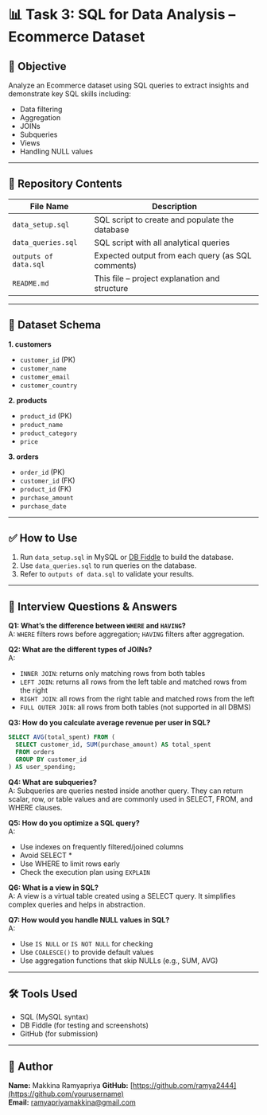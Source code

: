 
# 📊 Task 3: SQL for Data Analysis – Ecommerce Dataset

## 🎯 Objective
Analyze an Ecommerce dataset using SQL queries to extract insights and demonstrate key SQL skills including:
- Data filtering
- Aggregation
- JOINs
- Subqueries
- Views
- Handling NULL values

---

## 📂 Repository Contents

| File Name                | Description                                         |
|-------------------------|-----------------------------------------------------|
| `data_setup.sql`        | SQL script to create and populate the database      |
| `data_queries.sql`      | SQL script with all analytical queries              |
| `outputs of data.sql`   | Expected output from each query (as SQL comments)|
| `README.md`             | This file – project explanation and structure       |

---

## 🧾 Dataset Schema

**1. customers**
- `customer_id` (PK)
- `customer_name`
- `customer_email`
- `customer_country`

**2. products**
- `product_id` (PK)
- `product_name`
- `product_category`
- `price`

**3. orders**
- `order_id` (PK)
- `customer_id` (FK)
- `product_id` (FK)
- `purchase_amount`
- `purchase_date`

---

## ✅ How to Use

1. Run `data_setup.sql` in MySQL or [DB Fiddle](https://www.db-fiddle.com/) to build the database.
2. Use `data_queries.sql` to run queries on the database.
3. Refer to `outputs of data.sql` to validate your results.
---

## 🧠 Interview Questions & Answers

**Q1: What’s the difference between `WHERE` and `HAVING`?**  
A: `WHERE` filters rows before aggregation; `HAVING` filters after aggregation.

**Q2: What are the different types of JOINs?**  
A:
- `INNER JOIN`: returns only matching rows from both tables
- `LEFT JOIN`: returns all rows from the left table and matched rows from the right
- `RIGHT JOIN`: all rows from the right table and matched rows from the left
- `FULL OUTER JOIN`: all rows from both tables (not supported in all DBMS)

**Q3: How do you calculate average revenue per user in SQL?**  
```sql
SELECT AVG(total_spent) FROM (
  SELECT customer_id, SUM(purchase_amount) AS total_spent
  FROM orders
  GROUP BY customer_id
) AS user_spending;
```

**Q4: What are subqueries?**  
A: Subqueries are queries nested inside another query. They can return scalar, row, or table values and are commonly used in SELECT, FROM, and WHERE clauses.

**Q5: How do you optimize a SQL query?**  
A:
- Use indexes on frequently filtered/joined columns
- Avoid SELECT *
- Use WHERE to limit rows early
- Check the execution plan using `EXPLAIN`

**Q6: What is a view in SQL?**  
A: A view is a virtual table created using a SELECT query. It simplifies complex queries and helps in abstraction.

**Q7: How would you handle NULL values in SQL?**  
A:
- Use `IS NULL` or `IS NOT NULL` for checking
- Use `COALESCE()` to provide default values
- Use aggregation functions that skip NULLs (e.g., SUM, AVG)
---

## 🛠 Tools Used
- SQL (MySQL syntax)
- DB Fiddle (for testing and screenshots)
- GitHub (for submission)

---

## 👤 Author

**Name:** Makkina Ramyapriya
**GitHub:** [https://github.com/ramya2444](https://github.com/yourusername)  
**Email:** ramyapriyamakkina@gmail.com
